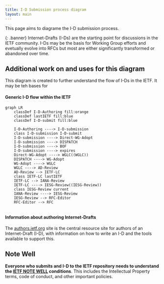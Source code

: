 ```yaml
---
title: I-D Submission process diagram
layout: main
---
```


This page aims to diagrame the I-D submission process.

{: .banner}
Internet-Drafts (I-Ds) are the starting point for discussions in the IETF community. I-Ds may be the basis for Working Group efforts and evetually evolve into RFCs but most are either significantly transformed or abandoned over time.

## Additional work on and uses for this diagram

This diagram is created to further understand the flow of I-Ds in the IETF. It may be teh bases for 

#### Generic I-D flow within the IETF
```mermaid
graph LR
    classDef I-D-Authoring fill:orange
    classDef lastIETF fill:blue
    classDef I-D-submit fill:blue
    
    I-D-Authoring ----> I-D-submission
    class I-D-submission I-D-submit
    I-D-submission ----> Direct-WG-Adopt
    I-D-submission ----> DISPATCH
    I-D-submission ----> BOF
    I-D-submission ----> expires
    Direct-WG-Adopt ----> WGLC((WGLC))
    DISPATCH ----> WG-Adopt
    WG-Adopt ----> WGLC
    WGLC ----> AD-Review
    AD-Review --> IETF-LC
    class IETF-LC lastIETF
    IETF-LC --> IANA-Review 
    IETF-LC ----> IESG-Review((IESG-Review))
    class IESG-Review current
    IANA-Review ----> IESG-Review
    IESG-Review --> RFC-Editor
    RFC-Editor --> RFC


```

#### Information about authoring Internet-Drafts
The [authors.ietf.org](https://authors.ietf.org) site is the central resource site for authors of an Internet-Draft (I-D), with information on how to write an I-D and the tools available to support this.

## Note Well

**Everyone who submits and I-D to the IETF repository needs to understand the [IETF NOTE WELL](https://www.ietf.org/about/note-well/) conditions**. This includes the Intellectual Property terms, code of conduct, and other important policies.
